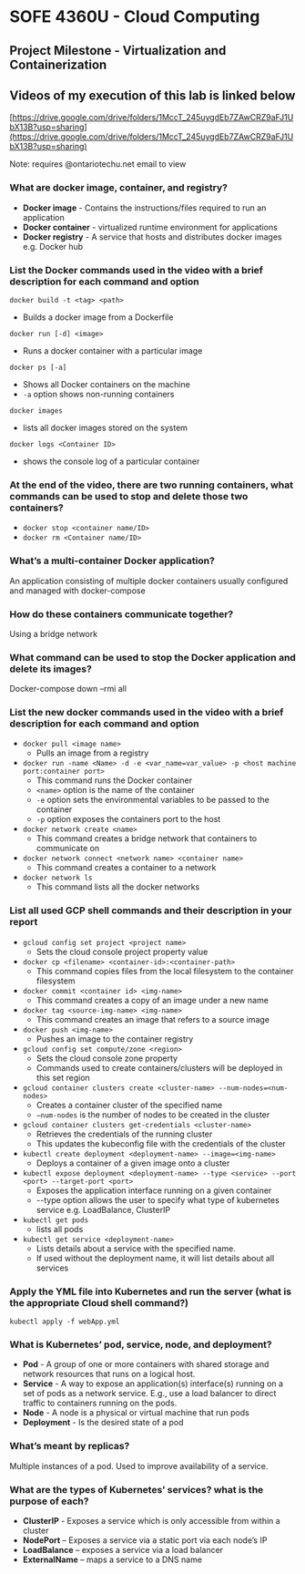# SOFE 4360U - Cloud Computing
## Project Milestone - Virtualization and Containerization

## Videos of my execution of this lab is linked below
[https://drive.google.com/drive/folders/1MccT_245uygdEb7ZAwCRZ9aFJ1UbX13B?usp=sharing](https://drive.google.com/drive/folders/1MccT_245uygdEb7ZAwCRZ9aFJ1UbX13B?usp=sharing)

Note: requires @ontariotechu.net email to view

### What are docker image, container, and registry?
- **Docker image** - Contains the instructions/files required to run an application
- **Docker container** - virtualized runtime environment for applications
- **Docker registry** - A service that hosts and distributes docker images e.g. Docker hub

### List the Docker commands used in the video with a brief description for each command and option

`docker build -t <tag> <path>`
- Builds a docker image from a Dockerfile

`docker run [-d] <image>`
- Runs a docker container with a particular image

`docker ps [-a]`
- Shows all Docker containers on the machine
- `-a` option shows non-running containers

`docker images`
- lists all docker images stored on the system

`docker logs <Container ID>`
- shows the console log of a particular container

### At the end of the video, there are two running containers, what commands can be used to stop and delete those two containers?
- `docker stop <container name/ID>`
- `docker rm <Container name/ID>`

### What’s a multi-container Docker application?
An application consisting of multiple docker containers usually configured and managed with docker-compose

### How do these containers communicate together?
Using a bridge network

### What command can be used to stop the Docker application and delete its images?
Docker-compose down –rmi all

### List the new docker commands used in the video with a brief description for each command and option
- `docker pull <image name>`
	- Pulls an image from a registry
- `docker run -name <Name> -d -e <var_name=var_value> -p <host machine port:container port>`
	- This command runs the Docker container
	- `<name>` option is the name of the container
	- `-e` option sets the environmental variables to be passed to the container
	- `-p` option exposes the containers port to the host
- `docker network create <name>`
	- This command creates a bridge network that containers to communicate on
- `docker network connect <network name> <container name>`
	- This command creates a container to a network
- `docker network ls`
	- This command lists all the docker networks

### List all used GCP shell commands and their description in your report
- `gcloud config set project <project name>`
	- Sets the cloud console project property value 
- `docker cp <filename> <container-id>:<container-path>`
	- This command copies files from the local filesystem to the container filesystem
- `docker commit <container id> <img-name>`
	- This command creates a copy of an image under a new name
- `docker tag <source-img-name> <img-name>`
	- This command creates an image that refers to a source image
- `docker push <img-name>`
	- Pushes an image to the container registry
- `gcloud config set compute/zone <region>`
	- Sets the cloud console zone property
	- Commands used to create containers/clusters will be deployed in this set region
- `gcloud container clusters create <cluster-name> --num-nodes=<num-nodes>`
	- Creates a container cluster of the specified name 
	- `–num-nodes` is the number of nodes to be created in the cluster
- `gcloud container clusters get-credentials <cluster-name>`
	- Retrieves the credentials of the running cluster
	- This updates the kubeconfig file with the credentials of the cluster
- `kubectl create deployment <deployment-name> --image=<img-name>`
	- Deploys a container of a given image onto a cluster
- `kubectl expose deployment <deployment-name> --type <service> --port <port> --target-port <port>`
	- Exposes the application interface running on a given container
	- --type option allows the user to specify what type of kubernetes service e.g. LoadBalance, ClusterIP
- `kubectl get pods`
	- lists all pods
- `kubectl get service <deployment-name>`
	- Lists details about a service with the specified name.
	- If used without the deployment name, it will list details about all services
	
### Apply the YML file into Kubernetes and run the server (what is the appropriate Cloud shell command?)
`kubectl apply -f webApp.yml`

### What is Kubernetes’ pod, service, node, and deployment?
- **Pod** - A group of one or more containers with shared storage and network resources that runs on a logical host. 
- **Service** - A way to expose an application(s) interface(s) running on a set of pods as a network service. E.g., use a load balancer to direct traffic to containers running on the pods.
- **Node** - A node is a physical or virtual machine that run pods
- **Deployment** - Is the desired state of a pod

### What’s meant by replicas?
Multiple instances of a pod. Used to improve availability of a service. 

### What are the types of Kubernetes’ services? what is the purpose of each?
- **ClusterIP** - Exposes a service which is only accessible from within a cluster
- **NodePort** – Exposes a service via a static port via each node’s IP
- **LoadBalance** – exposes a service via a load balancer
- **ExternalName** – maps a service to a DNS name




